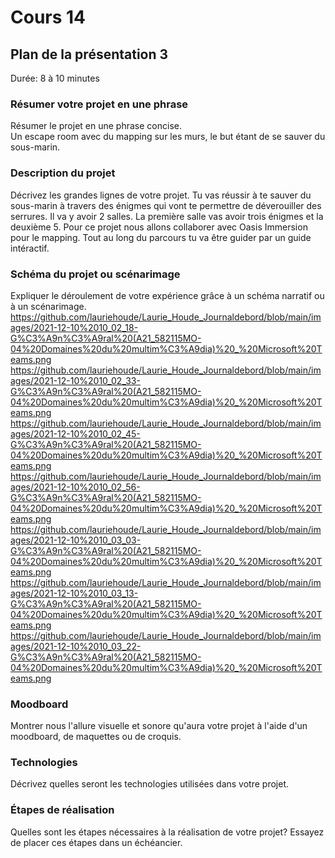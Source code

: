 # Cours 14
## Plan de la présentation 3
Durée: 8 à 10 minutes

### Résumer votre projet en une phrase
Résumer le projet en une phrase concise.   
Un escape room avec du mapping sur les murs, le but étant de se sauver du sous-marin.
### Description du projet 
Décrivez les grandes lignes de votre projet. 
Tu vas réussir à te sauver du sous-marin à travers des énigmes qui vont te permettre de déverouiller des serrures. Il va y avoir 2 salles. La première salle vas avoir trois énigmes et la deuxième 5. Pour ce projet nous allons collaborer avec Oasis Immersion pour le mapping. Tout au long du parcours tu va être guider par un guide intéractif.
### Schéma du projet ou scénarimage
Expliquer le déroulement de votre expérience grâce à un schéma narratif ou à un scénarimage. 
https://github.com/lauriehoude/Laurie_Houde_Journaldebord/blob/main/images/2021-12-10%2010_02_18-G%C3%A9n%C3%A9ral%20(A21_582115MO-04%20Domaines%20du%20multim%C3%A9dia)%20_%20Microsoft%20Teams.png
https://github.com/lauriehoude/Laurie_Houde_Journaldebord/blob/main/images/2021-12-10%2010_02_33-G%C3%A9n%C3%A9ral%20(A21_582115MO-04%20Domaines%20du%20multim%C3%A9dia)%20_%20Microsoft%20Teams.png
https://github.com/lauriehoude/Laurie_Houde_Journaldebord/blob/main/images/2021-12-10%2010_02_45-G%C3%A9n%C3%A9ral%20(A21_582115MO-04%20Domaines%20du%20multim%C3%A9dia)%20_%20Microsoft%20Teams.png
https://github.com/lauriehoude/Laurie_Houde_Journaldebord/blob/main/images/2021-12-10%2010_02_56-G%C3%A9n%C3%A9ral%20(A21_582115MO-04%20Domaines%20du%20multim%C3%A9dia)%20_%20Microsoft%20Teams.png
https://github.com/lauriehoude/Laurie_Houde_Journaldebord/blob/main/images/2021-12-10%2010_03_03-G%C3%A9n%C3%A9ral%20(A21_582115MO-04%20Domaines%20du%20multim%C3%A9dia)%20_%20Microsoft%20Teams.png
https://github.com/lauriehoude/Laurie_Houde_Journaldebord/blob/main/images/2021-12-10%2010_03_13-G%C3%A9n%C3%A9ral%20(A21_582115MO-04%20Domaines%20du%20multim%C3%A9dia)%20_%20Microsoft%20Teams.png
https://github.com/lauriehoude/Laurie_Houde_Journaldebord/blob/main/images/2021-12-10%2010_03_22-G%C3%A9n%C3%A9ral%20(A21_582115MO-04%20Domaines%20du%20multim%C3%A9dia)%20_%20Microsoft%20Teams.png
### Moodboard
Montrer nous l'allure visuelle et sonore qu'aura votre projet à l'aide d'un moodboard, de maquettes ou de croquis. 

### Technologies
Décrivez quelles seront les technologies utilisées dans votre projet. 

### Étapes de réalisation
Quelles sont les étapes nécessaires à la réalisation de votre projet? Essayez de placer ces étapes dans un échéancier. 

